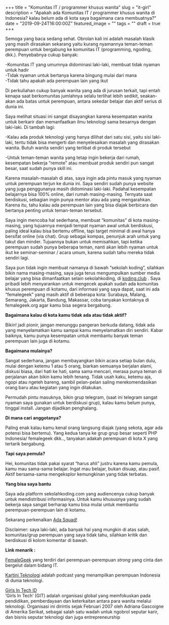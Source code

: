 +++
title = "Komunitas IT / programmer khusus wanita"
slug = "it-girl"
description = "Apakah ada Komunitas IT / programmer khusus wanita di Indonesia? kalau belum ada di kota saya bagaimana cara membuatnya?"
date = "2019-09-24T16:00:00Z"
featured_image = ""
tags = ""
draft = true
+++ 

Semoga yang baca sedang sehat. Obrolan kali ini adalah masalah klasik yang masih dirasakan sekarang yaitu kurang nyamannya teman-teman perempuan untuk bergabung ke komunitas IT (programming, ngoding, dkk.). Penyebabnya cukup banyak:

\-Komunitas IT yang umumnya didominasi laki-laki, membuat tidak nyaman untuk hadir  
\-Tidak nyaman untuk bertanya karena bingung mulai dari mana  
\-Tidak tahu apakah ada perempuan lain yang ikut

Di perkuliahan cukup banyak wanita yang ada di jurusan terkait, tapi entah kenapa saat berkomunitas jumlahnya selalu terlihat lebih sedikit, seakan-akan ada batas untuk perempuan, antara sekedar belajar dan aktif serius di dunia ini.

Saya melihat situasi ini sangat disayangkan karena kesempatan wanita untuk berkarir dan memanfaatkan ilmu teknologi sama besarnya dengan laki-laki. Di tambah lagi:

\-Kalau ada produk teknologi yang hanya dilihat dari satu sisi, yaitu sisi laki-laki,  tentu tidak bisa mengerti dan menyelesaikan masalah yang dirasakan wanita. Butuh wanita sendiri yang terlibat di produk tersebut

\-Untuk teman-teman wanita yang tetap ingin bekerja dari rumah, kesempatan bekerja “remote” atau membuat produk sendiri pun sangat besar, saat sudah punya skill ini.

Karena masalah-masalah di atas, saya ingin ada pintu masuk yang nyaman untuk perempuan terjun ke dunia ini. Saya sendiri sudah punya website yang juga penggunanya masih didominasi laki-laki. Padahal kesempatan belajarnya bisa 100% online, dari rumah masing-masing. Ternyata saat berdiskusi, sebagian ingin punya mentor atau ada yang mengarahkan. Karena itu, tahu kalau ada perempuan lain yang bisa diajak berbicara dan bertanya penting untuk teman-teman tersebut.

Saya ingin mencoba hal sederhana, membuat “komunitas” di kota masing-masing, yang tujuannya menjadi tempat nyaman awal untuk berdiskusi, paling ideal kalau bisa bertemu offline, tapi target minimal di awal  hanya bersifat online (via chat). Grup sebagai kompas, penunjuk arah untuk yang takut dan minder. Tujuannya bukan untuk memisahkan, tapi ketika perempuan sudah punya beberapa teman, nanti akan lebih nyaman untuk ikut ke seminar-seminar  / acara umum, karena sudah tahu mereka tidak sendiri lagi.

Saya pun tidak ingin membuat namanya di bawah “sekolah koding”, silahkan bikin nama masing-masing, saya juga terus mengumpulkan sumber media belajar yang bisa dimanfaatkan selain sekolahkoding, di [koding.club](http://koding.club) . Saya pribadi lebih menyarankan untuk mengecek apakah sudah ada komunitas khusus perempuan di kotamu, dari informasi yang saya dapat, saat ini ada “femalegeek” yang masih aktif di beberapa kota: Surabaya, Malang, Semarang, Jakarta, Bandung, Makassar, coba tanyakan kontaknya di  femalegeek.org agar kamu bisa segera bergabung.

**Bagaimana kalau di kota kamu tidak ada atau tidak aktif?**

Bikin! jadi pionir, jangan menunggu pangeran berkuda datang, tidak ada yang menyelamatkan kamu sampai kamu menyelamatkan diri sendiri. Kabar baiknya, kamu punya kesempatan untuk membantu banyak teman perempuan lain juga di kotamu.

**Bagaimana mulainya?**

Sangat sederhana, jangan membayangkan bikin acara setiap bulan dulu, mulai dengan ketemu 1 atau 5 orang, biarkan semuanya berjalan alami, diskusi biasa, dari hati ke hati, sama sama mencari, merasa punya teman di perjalanan akan bikin kamu lebih tenang.  Tidak usah kaku, ketemu aja, ngopi atau ngeteh bareng, sambil pelan-pelan saling merekomendasikan orang baru atau kegiatan yang ingin dilakukan.

Permudah pintu masuknya, bikin grup telegram, (saat ini telegram sangat nyaman saya gunakan untuk berdiskusi grup), kalau kamu belum punya, tinggal install. Jangan dijadikan penghalang.

**Di mana cari anggotanya?**

Paling enak kalau kamu kenal orang langsung diajak (yang sekota, agar ada potensi bisa bertemu). Yang kedua tanya ke grup grup besar seperti PHP Indonesia/ femalegeek dkk.., tanyakan adakah perempuan di kota X yang tertarik bergabung.

**Tapi saya pemula?**

Hei, komunitas tidak pakai syarat “harus ahli” justru karena kamu pemula, kamu mau sama-sama belajar. Ingat mau belajar, bukan disuap, atau pasif. Aktif bersama-sama mengeksplor kemungkinan yang tidak terbatas.

**Yang bisa saya bantu**

Saya ada platform sekolahkoding.com yang audiencenya cukup banyak untuk mendistribusi informasinya. Untuk kamu khususnya yang sudah bekerja saya sangat berharap kamu bisa mulai untuk membantu perempuan-perempuan lain di kotamu.

Sekarang perkenalkan [Ada Squad!](https://koding.club/ada)

Disclaimer: saya laki-laki, ada banyak hal  yang mungkin di atas salah, komunitas/grup perempuan yang saya tidak tahu, silahkan kritik dan berdiskusi di kolom komentar di bawah.

**Link menarik :**

[FemaleGeek](https://femalegeek.org) yang terdiri dari perempuan-perempuan _strong_ yang cinta dan bergelut dalam bidang IT.

[Kartini Teknologi](https://kartiniteknologi.id/) adalah podcast yang menampilkan perempuan Indonesia di dunia teknologi.

[Girls In Tech ID](https://indonesia.girlsintech.org/)  
‘Girls In Tech’ (GIT) adalah organisasi global yang memfokuskan pada pendidikan, pemberdayaan dan keterkaitan antara para wanita melalui teknologi. Organisasi ini dirintis sejak Februari 2007 oleh Adriana Gascoigne di Amerika Serikat, sebagai salah satu wadah untuk ngobrol seputar karir, dan bisnis seputar teknologi dan juga entrepreneurship